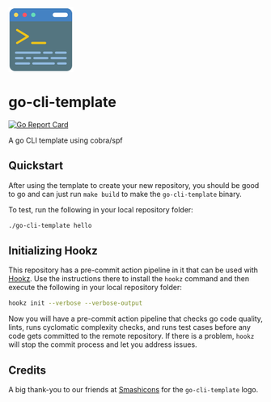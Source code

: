 ![](img/go-cli-template128x128.png)

# go-cli-template

[![Go Report Card](https://goreportcard.com/badge/github.com/djschleen/go-cli-template)](https://goreportcard.com/report/github.com/djschleen/go-cli-template)

A go CLI template using cobra/spf

## Quickstart

After using the template to create your new repository, you should be good to go and can just run ```make build``` to make the ```go-cli-template``` binary. 

To test, run the following in your local repository folder:

``` bash
./go-cli-template hello
```

## Initializing Hookz

This repository has a pre-commit action pipeline in it that can be used with [Hookz](https://github.com/devops-kung-fu/hookz). Use the instructions there to install the ```hookz``` command and then execute the following in your local repository folder:

``` bash
hookz init --verbose --verbose-output
```
Now you will have a pre-commit action pipeline that checks go code quality, lints, runs cyclomatic complexity checks, and runs test cases before any code gets committed to the remote repository. If there is a problem, ```hookz``` will stop the commit process and let you address issues.

## Credits

A big thank-you to our friends at [Smashicons](https://www.flaticon.com/authors/smashicons) for the ```go-cli-template``` logo.

